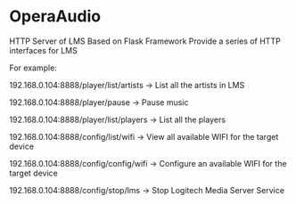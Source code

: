 # OperaAudio
HTTP Server of LMS Based on Flask Framework
Provide a series of HTTP interfaces for LMS

For example:

192.168.0.104:8888/player/list/artists   ->   List all the artists in LMS

192.168.0.104:8888/player/pause          ->   Pause music

192.168.0.104:8888/player/list/players   ->   List all the players




192.168.0.104:8888/config/list/wifi      ->   View all available WIFI for the target device

192.168.0.104:8888/config/config/wifi    ->   Configure an available WIFI for the target device

192.168.0.104:8888/config/stop/lms       ->   Stop Logitech Media Server Service


